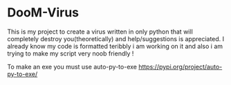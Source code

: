 # DooM-Virus
This is my project to create a virus written in only python that will completely destroy you(theoretically) and help/suggestions is appreciated.
I already know my code is formatted teribbly i am working on it and also i am trying to make my script very noob friendly !

To make an exe you must use auto-py-to-exe https://pypi.org/project/auto-py-to-exe/
 
